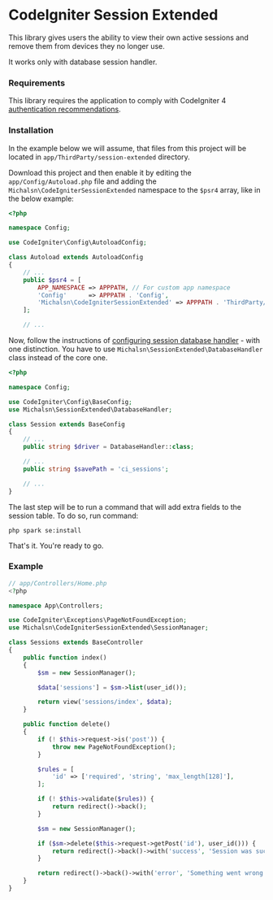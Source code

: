 # CodeIgniter Session Extended

This library gives users the ability to view their own active sessions and remove them from devices they no longer use.

It works only with database session handler.

### Requirements

This library requires the application to comply with CodeIgniter 4 [authentication recommendations](https://codeigniter.com/user_guide/extending/authentication.html).

### Installation

In the example below we will assume, that files from this project will be located in `app/ThirdParty/session-extended` directory.

Download this project and then enable it by editing the `app/Config/Autoload.php` file and adding the `Michalsn\CodeIgniterSessionExtended` namespace to the `$psr4` array, like in the below example:

```php
<?php

namespace Config;

use CodeIgniter\Config\AutoloadConfig;

class Autoload extends AutoloadConfig
{
    // ...
    public $psr4 = [
        APP_NAMESPACE => APPPATH, // For custom app namespace
        'Config'      => APPPATH . 'Config',
        'Michalsn\CodeIgniterSessionExtended' => APPPATH . 'ThirdParty/session-extended/src',
    ];

    // ...
```

Now, follow the instructions of [configuring session database handler](https://codeigniter.com/user_guide/libraries/sessions.html#configure-databasehandler) - with one distinction. You have to use `Michalsn\SessionExtended\DatabaseHandler` class instead of the core one.

```php
<?php

namespace Config;

use CodeIgniter\Config\BaseConfig;
use Michalsn\SessionExtended\DatabaseHandler;

class Session extends BaseConfig
{
    // ...
    public string $driver = DatabaseHandler::class;

    // ...
    public string $savePath = 'ci_sessions';

    // ...
}
```
The last step will be to run a command that will add extra fields to the session table. To do so, run command:

```cli
php spark se:install
```

That's it. You're ready to go.

### Example

```php
// app/Controllers/Home.php
<?php

namespace App\Controllers;

use CodeIgniter\Exceptions\PageNotFoundException;
use Michalsn\CodeIgniterSessionExtended\SessionManager;

class Sessions extends BaseController
{
    public function index()
    {
        $sm = new SessionManager();

        $data['sessions'] = $sm->list(user_id());

        return view('sessions/index', $data);
    }

    public function delete()
    {
        if (! $this->request->is('post')) {
            throw new PageNotFoundException();
        }

        $rules = [
            'id' => ['required', 'string', 'max_length[128]'],
        ];

        if (! $this->validate($rules)) {
            return redirect()->back();
        }

        $sm = new SessionManager();

        if ($sm->delete($this->request->getPost('id'), user_id())) {
            return redirect()->back()->with('success', 'Session was successfully deleted.');
        }

        return redirect()->back()->with('error', 'Something went wrong.');
    }
}
```
